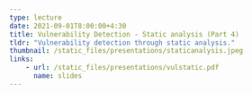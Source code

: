 ```yaml
---
type: lecture
date: 2021-09-01T8:00:00+4:30
title: Vulnerability Detection - Static analysis (Part 4)
tldr: "Vulnerability detection through static analysis."
thumbnail: /static_files/presentations/staticanalysis.jpeg
links:
    - url: /static_files/presentations/vulstatic.pdf
      name: slides
---
```

